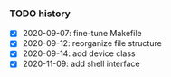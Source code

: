 ### TODO history
- [x] 2020-09-07: fine-tune Makefile
- [x] 2020-09-12: reorganize file structure
- [x] 2020-09-14: add device class
- [x] 2020-11-09: add shell interface